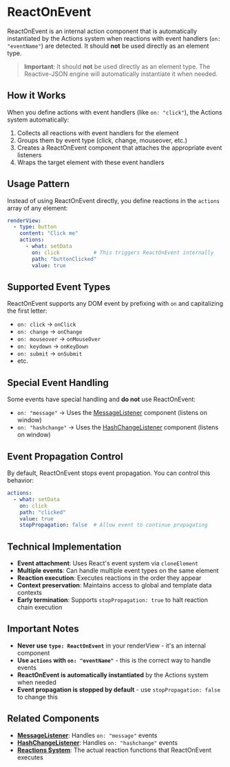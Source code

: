 # ReactOnEvent

ReactOnEvent is an internal action component that is automatically instantiated by the Actions system when reactions with event handlers (`on: "eventName"`) are detected. It should **not** be used directly as an element type.

> **Important**: It should **not** be used directly as an element type. The Reactive-JSON engine will automatically instantiate it when needed.

## How it Works

When you define actions with event handlers (like `on: "click"`), the Actions system automatically:

1. Collects all reactions with event handlers for the element
2. Groups them by event type (click, change, mouseover, etc.)
3. Creates a ReactOnEvent component that attaches the appropriate event listeners
4. Wraps the target element with these event handlers

## Usage Pattern

Instead of using ReactOnEvent directly, you define reactions in the `actions` array of any element:

```yaml
renderView:
  - type: button
    content: "Click me"
    actions:
      - what: setData
        on: click           # This triggers ReactOnEvent internally
        path: "buttonClicked"
        value: true
```

## Supported Event Types

ReactOnEvent supports any DOM event by prefixing with `on` and capitalizing the first letter:

- `on: click` → `onClick`
- `on: change` → `onChange`
- `on: mouseover` → `onMouseOver`
- `on: keydown` → `onKeyDown`
- `on: submit` → `onSubmit`
- etc.

## Special Event Handling

Some events have special handling and **do not** use ReactOnEvent:

- `on: "message"` → Uses the [MessageListener](MessageListener.md) component (listens on window)
- `on: "hashchange"` → Uses the [HashChangeListener](HashChangeListener.md) component (listens on window)

## Event Propagation Control

By default, ReactOnEvent stops event propagation. You can control this behavior:

```yaml
actions:
  - what: setData
    on: click
    path: "clicked"
    value: true
    stopPropagation: false  # Allow event to continue propagating
```

## Technical Implementation

- **Event attachment**: Uses React's event system via `cloneElement`
- **Multiple events**: Can handle multiple event types on the same element
- **Reaction execution**: Executes reactions in the order they appear
- **Context preservation**: Maintains access to global and template data contexts
- **Early termination**: Supports `stopPropagation: true` to halt reaction chain execution

## Important Notes

- **Never use `type: ReactOnEvent`** in your renderView - it's an internal component
- **Use `actions` with `on: "eventName"`** - this is the correct way to handle events
- **ReactOnEvent is automatically instantiated** by the Actions system when needed
- **Event propagation is stopped by default** - use `stopPropagation: false` to change this

## Related Components

- **[MessageListener](MessageListener.md)**: Handles `on: "message"` events
- **[HashChangeListener](HashChangeListener.md)**: Handles `on: "hashchange"` events
- **[Reactions System](../../getting-started/reactions.md)**: The actual reaction functions that ReactOnEvent executes
